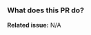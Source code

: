 ### What does this PR do?

<!--Please include a summary of the change and/or which issue is fixed. Please also include relevant motivation and context. List any dependencies that are required for this change, also provide (if appropriate) any evidence - screenshots, gifs, logs, etc.-->

**Related issue:** N/A
